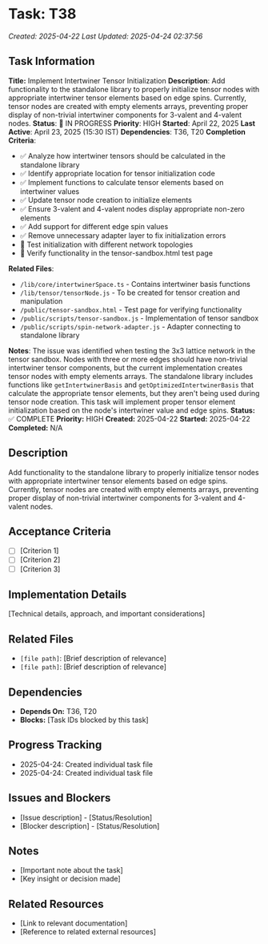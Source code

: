 # Task: T38
*Created: 2025-04-22*
*Last Updated: 2025-04-24 02:37:56*

## Task Information
**Title:** Implement Intertwiner Tensor Initialization
**Description**: Add functionality to the standalone library to properly initialize tensor nodes with appropriate intertwiner tensor elements based on edge spins. Currently, tensor nodes are created with empty elements arrays, preventing proper display of non-trivial intertwiner components for 3-valent and 4-valent nodes.
**Status**: 🔄 IN PROGRESS
**Priority**: HIGH
**Started**: April 22, 2025
**Last Active**: April 23, 2025 (15:30 IST)
**Dependencies**: T36, T20
**Completion Criteria**:
- ✅ Analyze how intertwiner tensors should be calculated in the standalone library
- ✅ Identify appropriate location for tensor initialization code
- ✅ Implement functions to calculate tensor elements based on intertwiner values
- ✅ Update tensor node creation to initialize elements
- ✅ Ensure 3-valent and 4-valent nodes display appropriate non-zero elements
- ✅ Add support for different edge spin values
- ✅ Remove unnecessary adapter layer to fix initialization errors
- 🔄 Test initialization with different network topologies
- 🔄 Verify functionality in the tensor-sandbox.html test page

**Related Files**:
- `/lib/core/intertwinerSpace.ts` - Contains intertwiner basis functions
- `/lib/tensor/tensorNode.js` - To be created for tensor creation and manipulation
- `/public/tensor-sandbox.html` - Test page for verifying functionality
- `/public/scripts/tensor-sandbox.js` - Implementation of tensor sandbox
- `/public/scripts/spin-network-adapter.js` - Adapter connecting to standalone library

**Notes**:
The issue was identified when testing the 3x3 lattice network in the tensor sandbox. Nodes with three or more edges should have non-trivial intertwiner tensor components, but the current implementation creates tensor nodes with empty elements arrays. The standalone library includes functions like `getIntertwinerBasis` and `getOptimizedIntertwinerBasis` that calculate the appropriate tensor elements, but they aren't being used during tensor node creation. This task will implement proper tensor element initialization based on the node's intertwiner value and edge spins.
**Status:** ✅ COMPLETE
**Priority:** HIGH
**Created:** 2025-04-22
**Started:** 2025-04-22
**Completed:** N/A

## Description
Add functionality to the standalone library to properly initialize tensor nodes with appropriate intertwiner tensor elements based on edge spins. Currently, tensor nodes are created with empty elements arrays, preventing proper display of non-trivial intertwiner components for 3-valent and 4-valent nodes.

## Acceptance Criteria
- [ ] [Criterion 1]
- [ ] [Criterion 2]
- [ ] [Criterion 3]

## Implementation Details
[Technical details, approach, and important considerations]

## Related Files
- `[file path]`: [Brief description of relevance]
- `[file path]`: [Brief description of relevance]

## Dependencies
- **Depends On:** T36, T20
- **Blocks:** [Task IDs blocked by this task]

## Progress Tracking
- 2025-04-24: Created individual task file
- 2025-04-24: Created individual task file

## Issues and Blockers
- [Issue description] - [Status/Resolution]
- [Blocker description] - [Status/Resolution]

## Notes
- [Important note about the task]
- [Key insight or decision made]

## Related Resources
- [Link to relevant documentation]
- [Reference to related external resources]